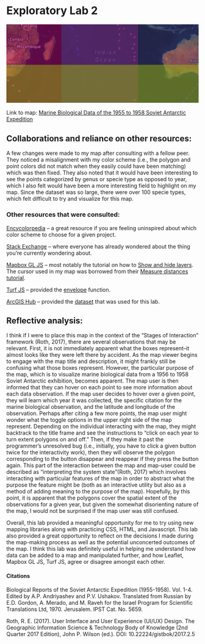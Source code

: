 
# Exploratory Lab 2

![alt text](https://github.com/sjafroudi/sjafroudi-web/blob/gh-pages/G472Lab2/1.png)

Link to map: [Marine Biological Data of the 1955 to 1958 Soviet Antarctic Expedition](https://sjafroudi.github.io/sjafroudi-web/MarineBiologicalData.html)

## Collaborations and reliance on other resources:

A few changes were made to my map after consulting with a fellow peer. They noticed a misalignment with my color scheme (i.e., the polygon and point colors did not match when they easily could have been matching) which was then fixed. They also noted that it would have been interesting to see the points categorized by genus or specie type as opposed to year, which I also felt would have been a more interesting field to highlight on my map. Since the dataset was so large, there were over 100 specie types, which felt difficult to try and visualize for this map. 

### Other resources that were consulted:

[Encycolorpedia](https://encycolorpedia.com/) – a great resource if you are feeling uninspired about which color scheme to choose for a given project.

[Stack Exchange](https://stackexchange.com/) – where everyone has already wondered about the thing you’re currently wondering about.

[Mapbox GL JS](https://www.mapbox.com/mapbox-gljs) – most notably the tutorial on how to [Show and hide layers](https://docs.mapbox.com/mapbox-gl-js/example/measure/). The cursor used in my map was borrowed from their [Measure distances tutorial](https://docs.mapbox.com/mapbox-gl-js/example/toggle-layers/). 

[Turf JS](https://turfjs.org/) – provided the [envelope](https://turfjs.org/docs/#envelope) function.

[ArcGIS Hub](https://hub.arcgis.com/) – provided the [dataset](https://hub.arcgis.com/datasets/NIWA::marine-biological-data-of-the-soviet-antarctic-expedition-1955-1958?geometry=-141.272%2C-74.092%2C145.955%2C10.228&selectedAttribute=year) that was used for this lab. 

## Reflective analysis:

I think if I were to place this map in the context of the “Stages of Interaction” framework (Roth, 2017), there are several observations that may be relevant. First, it is not immediately apparent what the boxes represent–it almost looks like they were left there by accident. As the map viewer begins to engage with the map title and description, it might frankly still be confusing what those boxes represent. However, the particular purpose of the map, which is to visualize marine biological data from a 1956 to 1958 Soviet Antarctic exhibition, becomes apparent. The map user is then informed that they can hover on each point to see more information about each data observation. If the map user decides to hover over a given point, they will learn which year it was collected, the specific citation for the marine biological observation, and the latitude and longitude of the observation. Perhaps after citing a few more points, the map user might wonder what the toggle options in the upper right side of the map represent. Depending on the individual interacting with the map, they might backtrack to the title frame and see the instructions to “click on each year to turn extent polygons on and off.” Then, if they make it past the programmer’s unresolved bug (i.e., initially, you have to click a given button twice for the interactivity work), then they will observe the polygon corresponding to the button disappear and reappear if they press the button again. This part of the interaction between the map and map-user could be described as “interpreting the system state”(Roth, 2017) which involves interacting with particular features of the map in order to abstract what the purpose the feature might be (both as an interactive utility but also as a method of adding meaning to the purpose of the map). Hopefully, by this point, it is apparent that the polygons cover the spatial extent of the observations for a given year, but given the somewhat disorienting nature of the map, I would not be surprised if the map user was still confused. 

Overall, this lab provided a meaningful opportunity for me to try using new mapping libraries along with practicing CSS, HTML, and Javascript. This lab also provided a great opportunity to reflect on the decisions I made during the map-making process as well as the potential unconcerted outcomes of the map. I think this lab was definitely useful in helping me understand how data can be added to a map and manipulated further, and how Leaflet, Mapbox GL JS, Turf JS, agree or disagree amongst each other. 

#### Citations

Biological Reports of the Soviet Antarctic Expedition (1955-1958). Vol. 1-4. Edited by A.P. Andriyashev and P.V. Ushakov. Translated from Russian by E.D. Gordon, A. Merado, and M. Raveh for the Israel Program for Scientific Translations Ltd, 1970. Jerusalem. IPST Cat. No. 5659.

Roth, R. E. (2017). User Interface and User Experience (UI/UX) Design. The Geographic Information Science & Technology Body of Knowledge (2nd Quarter 2017 Edition), John P. Wilson (ed.). DOI: 10.22224/gistbok/2017.2.5


